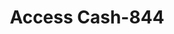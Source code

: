 ---
f_zip-code: 55345
f_state-code: MN
title: Access Cash-844
f_phone: 952-294-1188
f_city-only: Minnetonka
f_address: 17501 Highway 7 Minnetonka
f_location-unique-id: '844'
slug: access-cash-844
updated-on: '2024-05-30T13:46:58.046Z'
created-on: '2024-05-30T13:36:59.803Z'
published-on: '2024-05-30T13:54:32.469Z'
f_city-state: cms/city/minnetonka-mn.md
f_company: cms/company/access-cash.md
f_state: cms/state/minnesota.md
layout: '[payday-loan].html'
tags: payday-loan
---